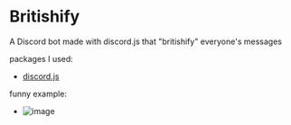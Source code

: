 # Britishify
 A Discord bot made with discord.js that "britishify" everyone's messages
 
 packages I used:
 * [discord.js](https://www.npmjs.com/package/discord.js)

 funny example:
 * ![image](https://github.com/user-attachments/assets/689bc2dd-5542-4730-b89f-9c2af868ca50)
